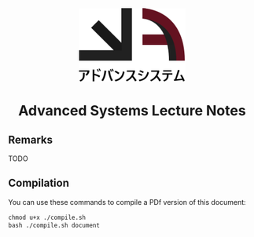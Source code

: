 <p align="center">
  <a title="Project Logo">
    <img height="150" style="margin-top:15px" src="https://raw.githubusercontent.com/Advanced-Systems/vector-assets/master/advanced-systems-logo-annotated.svg">
  </a>
</p>

<h1 align="center">Advanced Systems Lecture Notes</h1>

## Remarks

TODO

## Compilation

You can use these commands to compile a PDf version of this
document:

```cli
chmod u+x ./compile.sh
bash ./compile.sh document
```
